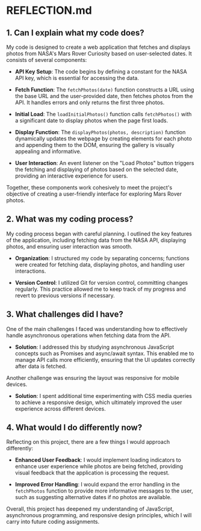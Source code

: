 # REFLECTION.md

## 1. Can I explain what my code does?

My code is designed to create a web application that fetches and displays photos from NASA's Mars Rover Curiosity based on user-selected dates. It consists of several components:

- **API Key Setup**: The code begins by defining a constant for the NASA API key, which is essential for accessing the data.
  
- **Fetch Function**: The `fetchPhotos(date)` function constructs a URL using the base URL and the user-provided date, then fetches photos from the API. It handles errors and only returns the first three photos.

- **Initial Load**: The `loadInitialPhotos()` function calls `fetchPhotos()` with a significant date to display photos when the page first loads.

- **Display Function**: The `displayPhotos(photos, description)` function dynamically updates the webpage by creating elements for each photo and appending them to the DOM, ensuring the gallery is visually appealing and informative.

- **User Interaction**: An event listener on the "Load Photos" button triggers the fetching and displaying of photos based on the selected date, providing an interactive experience for users.

Together, these components work cohesively to meet the project's objective of creating a user-friendly interface for exploring Mars Rover photos.

## 2. What was my coding process?

My coding process began with careful planning. I outlined the key features of the application, including fetching data from the NASA API, displaying photos, and ensuring user interaction was smooth.

- **Organization**: I structured my code by separating concerns; functions were created for fetching data, displaying photos, and handling user interactions.

- **Version Control**: I utilized Git for version control, committing changes regularly. This practice allowed me to keep track of my progress and revert to previous versions if necessary.

## 3. What challenges did I have?

One of the main challenges I faced was understanding how to effectively handle asynchronous operations when fetching data from the API.

- **Solution**: I addressed this by studying asynchronous JavaScript concepts such as Promises and async/await syntax. This enabled me to manage API calls more efficiently, ensuring that the UI updates correctly after data is fetched.

Another challenge was ensuring the layout was responsive for mobile devices.

- **Solution**: I spent additional time experimenting with CSS media queries to achieve a responsive design, which ultimately improved the user experience across different devices.

## 4. What would I do differently now?

Reflecting on this project, there are a few things I would approach differently:

- **Enhanced User Feedback**: I would implement loading indicators to enhance user experience while photos are being fetched, providing visual feedback that the application is processing the request.

- **Improved Error Handling**: I would expand the error handling in the `fetchPhotos` function to provide more informative messages to the user, such as suggesting alternative dates if no photos are available.

Overall, this project has deepened my understanding of JavaScript, asynchronous programming, and responsive design principles, which I will carry into future coding assignments.
